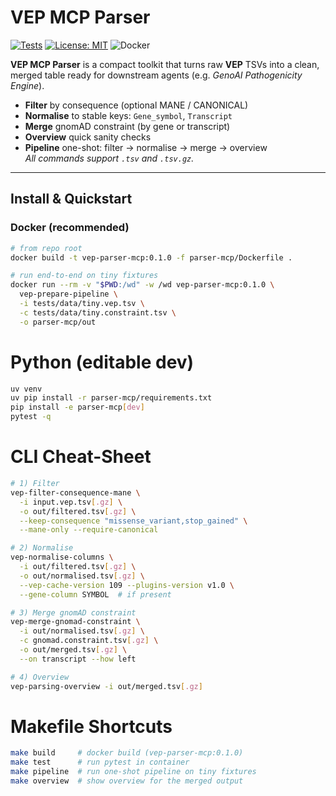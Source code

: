 # VEP MCP Parser

[![Tests](https://img.shields.io/github/actions/workflow/status/SalShk/vep-mcps/test.yaml?branch=master)](https://github.com/SalShk/vep-mcps/actions/workflows/test.yaml)
[![License: MIT](https://img.shields.io/badge/License-MIT-yellow.svg)](./LICENSE)
![Docker](https://img.shields.io/badge/docker-ready-blue)

**VEP MCP Parser** is a compact toolkit that turns raw **VEP** TSVs into a clean, merged table ready for downstream agents (e.g. *GenoAI Pathogenicity Engine*).

- **Filter** by consequence (optional MANE / CANONICAL)
- **Normalise** to stable keys: `Gene_symbol`, `Transcript`
- **Merge** gnomAD constraint (by gene or transcript)
- **Overview** quick sanity checks
- **Pipeline** one-shot: filter → normalise → merge → overview  
_All commands support `.tsv` and `.tsv.gz`._

---

## Install & Quickstart

### Docker (recommended)

```bash
# from repo root
docker build -t vep-parser-mcp:0.1.0 -f parser-mcp/Dockerfile .

# run end-to-end on tiny fixtures
docker run --rm -v "$PWD:/wd" -w /wd vep-parser-mcp:0.1.0 \
  vep-prepare-pipeline \
  -i tests/data/tiny.vep.tsv \
  -c tests/data/tiny.constraint.tsv \
  -o parser-mcp/out
```

# Python (editable dev)

```bash
uv venv
uv pip install -r parser-mcp/requirements.txt
pip install -e parser-mcp[dev]
pytest -q
```

# CLI Cheat-Sheet

```bash
# 1) Filter
vep-filter-consequence-mane \
  -i input.vep.tsv[.gz] \
  -o out/filtered.tsv[.gz] \
  --keep-consequence "missense_variant,stop_gained" \
  --mane-only --require-canonical

# 2) Normalise
vep-normalise-columns \
  -i out/filtered.tsv[.gz] \
  -o out/normalised.tsv[.gz] \
  --vep-cache-version 109 --plugins-version v1.0 \
  --gene-column SYMBOL  # if present

# 3) Merge gnomAD constraint
vep-merge-gnomad-constraint \
  -i out/normalised.tsv[.gz] \
  -c gnomad.constraint.tsv[.gz] \
  -o out/merged.tsv[.gz] \
  --on transcript --how left

# 4) Overview
vep-parsing-overview -i out/merged.tsv[.gz]
```
# Makefile Shortcuts

```bash
make build     # docker build (vep-parser-mcp:0.1.0)
make test      # run pytest in container
make pipeline  # run one-shot pipeline on tiny fixtures
make overview  # show overview for the merged output
```

